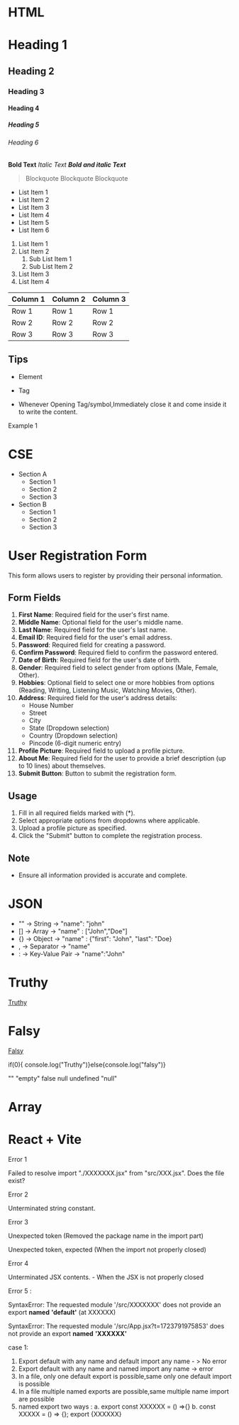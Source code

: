 # HTML

# Heading 1

## Heading 2

### Heading 3

#### Heading 4

##### Heading 5

###### Heading 6

**Bold Text**
_Italic Text_
**_Bold and italic Text_**

> Blockquote
> Blockquote
> Blockquote

- List Item 1
- List Item 2
- List Item 3
- List Item 4
- List Item 5
- List Item 6

1. List Item 1
2. List Item 2
   1. Sub List Item 1
   2. Sub List Item 2
3. List Item 3
4. List Item 4

| Column 1 | Column 2 | Column 3 |
| -------- | -------- | -------- |
| Row 1    | Row 1    | Row 1    |
| Row 2    | Row 2    | Row 2    |
| Row 3    | Row 3    | Row 3    |

## Tips

- Element
- Tag

- Whenever Opening Tag/symbol,Immediately close it and come
  inside it to write the content.

Example 1

# CSE

- Section A
  - Section 1
  - Section 2
  - Section 3
- Section B
  - Section 1
  - Section 2
  - Section 3

# User Registration Form

This form allows users to register by providing their personal information.

## Form Fields

1. **First Name**: Required field for the user's first name.
2. **Middle Name**: Optional field for the user's middle name.
3. **Last Name**: Required field for the user's last name.
4. **Email ID**: Required field for the user's email address.
5. **Password**: Required field for creating a password.
6. **Confirm Password**: Required field to confirm the password entered.
7. **Date of Birth**: Required field for the user's date of birth.
8. **Gender**: Required field to select gender from options (Male, Female, Other).
9. **Hobbies**: Optional field to select one or more hobbies from options (Reading, Writing, Listening Music, Watching Movies, Other).
10. **Address**: Required field for the user's address details:
    - House Number
    - Street
    - City
    - State (Dropdown selection)
    - Country (Dropdown selection)
    - Pincode (6-digit numeric entry)
11. **Profile Picture**: Required field to upload a profile picture.
12. **About Me**: Required field for the user to provide a brief description (up to 10 lines) about themselves.
13. **Submit Button**: Button to submit the registration form.

## Usage

1. Fill in all required fields marked with (\*).
2. Select appropriate options from dropdowns where applicable.
3. Upload a profile picture as specified.
4. Click the "Submit" button to complete the registration process.

## Note

- Ensure all information provided is accurate and complete.

# JSON

- "" -> String -> "name": "john"
- [] -> Array -> "name" : ["John","Doe"]
- {} -> Object -> "name" : {"first": "John", "last": "Doe}
- , -> Separator -> "name"
- : -> Key-Value Pair -> "name":"John"

# Truthy

[Truthy](https://developer.mozilla.org/en-US/docs/Glossary/Truthy)

# Falsy

[Falsy](https://developer.mozilla.org/en-US/docs/Glossary/Falsy)

if(0){
console.log("Truthy")}else{console.log("falsy")}

""
"empty"
false
null
undefined
"null"

# Array

# **React + Vite**

Error 1

Failed to resolve import "./XXXXXXX.jsx" from "src/XXX.jsx". Does the file exist?

Error 2

Unterminated string constant.

Error 3

Unexpected token (Removed the package name in the import part)

Unexpected token, expected (When the import not properly closed)

Error 4

Unterminated JSX contents. - When the JSX is not properly closed

Error 5 :

SyntaxError: The requested module '/src/XXXXXXX' does not provide an export **named** **'default'** (at XXXXXX)

SyntaxError: The requested module '/src/App.jsx?t=1723791975853' does not provide an export **named** **'XXXXXX'**

case 1:

1. Export default with any name and default import any name - > No error
2. Export default with any name and named import any name -> error
3. In a file, only one default export is possible,same only one default import is possible
4. In a file multiple named exports are possible,same multiple name import are possible
5. named export two ways :
   a. export const XXXXXX = () =>{}
   b. const XXXXX = () => {}; export {XXXXXX}
